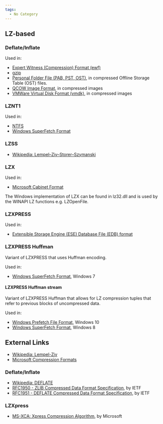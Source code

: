 ```yaml
---
tags:
  - No Category
---
```

## LZ-based

### Deflate/Inflate

Used in:

* [Expert Witness (Compression) Format (ewf)](encase_image_file_format.md)
* [gzip](gzip.md)
* [Personal Folder File (PAB, PST, OST)](personal_folder_file_(pab,_pst,_ost).md),
  in compressed Offline Storage Table (OST) files.
* [QCOW Image Format](qcow_image_format.md),
  in compressed images
* [VMWare Virtual Disk Format (vmdk)](vmware_virtual_disk_format_(vmdk).md),
  in compressed images

### LZNT1

Used in:

* [NTFS](ntfs.md)
* [Windows SuperFetch Format](windows_superfetch_format.md)

### LZSS

* [Wikipedia: Lempel–Ziv–Storer–Szymanski](https://en.wikipedia.org/wiki/Lempel%E2%80%93Ziv%E2%80%93Storer%E2%80%93Szymanski)

### LZX

Used in:

* [Microsoft Cabinet Format](http://msdn.microsoft.com/library/bb417343.aspx#lzxdatacompressionformat)

The Windows implementation of LZX can be found in lz32.dll and is used
by the WINAPI LZ functions e.g. LZOpenFile.

### LZXPRESS

Used in:

* [Extensible Storage Engine (ESE) Database File (EDB) format](extensible_storage_engine_(ese)_database_file_(edb)_format.md)

### LZXPRESS Huffman

Variant of LZXPRESS that uses Huffman encoding.

Used in:

* [Windows SuperFetch Format](windows_superfetch_format.md),
  Windows 7

#### LZXPRESS Huffman stream

Variant of LZXPRESS Huffman that allows for LZ compression tuples that
refer to previous blocks of uncompressed data.

Used in:

* [Windows Prefetch File Format](windows_prefetch_file_format.md),
  Windows 10
* [Windows SuperFetch Format](windows_superfetch_format.md),
  Windows 8

## External Links

* [Wikipedia: Lempel-Ziv](https://en.wikipedia.org/wiki/Lempel-Ziv)
* [Microsoft Compression Formats](https://www.coderforlife.com/microsoft-compression-formats/)

### Deflate/Inflate

* [Wikipedia: DEFLATE](https://en.wikipedia.org/wiki/DEFLATE)
* [RFC1950 - ZLIB Compressed Data Format Specification](https://www.rfc-editor.org/rfc/rfc1950),
  by IETF
* [RFC1951 - DEFLATE Compressed Data Format Specification](https://www.rfc-editor.org/rfc/rfc1951),
  by IETF

### LZXpress

* [MS-XCA: Xpress Compression Algorithm](https://msdn.microsoft.com/library/hh554002(v=prot.10>).aspx),
  by Microsoft
